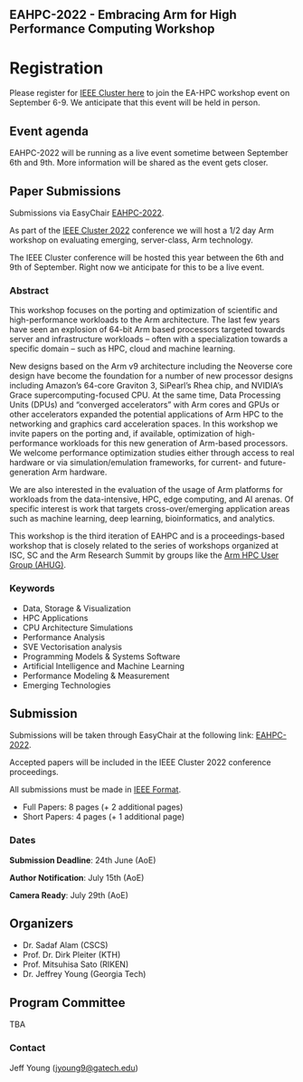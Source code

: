 ## EAHPC-2022 - Embracing Arm for High Performance Computing Workshop

# Registration

Please register for [IEEE Cluster here](https://clustercomp.org/2022/registration/) to join the EA-HPC workshop event on September 6-9. We anticipate that this event will be held in person. 

## Event agenda

EAHPC-2022 will be running as a live event sometime between September 6th and 9th. More information will be shared as the event gets closer. 

## Paper Submissions 

Submissions via EasyChair [EAHPC-2022](https://easychair.org/conferences/?conf=eahpc2022).

As part of the [IEEE Cluster 2022](https://clustercomp.org/2022/) conference we will host a 1/2 day Arm workshop on evaluating emerging, server-class, Arm technology.

The IEEE Cluster conference will be hosted this year between the 6th and 9th of September. Right now we anticipate for this to be a live event.

### Abstract
This workshop focuses on the porting and optimization of scientific and high-performance workloads to the Arm architecture. The last few years have seen an explosion of 64-bit Arm based processors targeted towards server and infrastructure workloads – often with a specialization towards a specific domain – such as HPC, cloud and machine learning.

New designs based on the Arm v9 architecture including the Neoverse core design have become the foundation for a number of new processor designs including Amazon’s 64-core Graviton 3, SiPearl’s Rhea chip, and NVIDIA’s Grace supercomputing-focused CPU. At the same time, Data Processing Units (DPUs) and “converged accelerators” with Arm cores and GPUs or other accelerators expanded the potential applications of Arm HPC to the networking and graphics card acceleration spaces.
In this workshop we invite papers on the porting and, if available, optimization of high-performance workloads for this new generation of Arm-based processors. We welcome performance optimization studies either through access to real hardware or via simulation/emulation frameworks, for current- and future-generation Arm hardware. 

We are also interested in the evaluation of the usage of Arm platforms for workloads from the data-intensive, HPC, edge computing,  and AI arenas. Of specific interest is work that targets cross-over/emerging application areas such as machine learning, deep learning, bioinformatics, and analytics.

This workshop is the third iteration of EAHPC and is a proceedings-based workshop that is closely related to the series of workshops organized at ISC, SC and the Arm Research Summit by groups like the [Arm HPC User Group (AHUG)](a-hug.org).

### Keywords

* Data, Storage & Visualization
* HPC Applications
* CPU Architecture Simulations
* Performance Analysis
* SVE Vectorisation analysis
* Programming Models & Systems Software
* Artificial Intelligence and Machine Learning
* Performance Modeling & Measurement
* Emerging Technologies

## Submission


Submissions will be taken through EasyChair at the following link: [EAHPC-2022](https://easychair.org/conferences/?conf=eahpc2022).

Accepted papers will be included in the IEEE Cluster 2022 conference proceedings.

All submissions must be made in [IEEE Format](https://www.ieee.org/conferences/publishing/templates.html). 

* Full Papers: 8 pages (+ 2 additional pages)
* Short Papers: 4 pages (+ 1 additional page)

### Dates

**Submission Deadline**: 24th June (AoE)

**Author Notification**: July 15th (AoE)

**Camera Ready**: July 29th (AoE)

## Organizers

* Dr. Sadaf Alam (CSCS)
* Prof. Dr. Dirk Pleiter (KTH)
* Prof. Mitsuhisa Sato (RIKEN)
* Dr. Jeffrey Young (Georgia Tech)


## Program Committee

TBA

### Contact
Jeff Young (jyoung9@gatech.edu)
